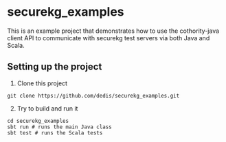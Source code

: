 # securekg_examples

This is an example project that demonstrates how to use the cothority-java
client API to communicate with securekg test servers via both Java and Scala.

## Setting up the project
1. Clone this project
```
git clone https://github.com/dedis/securekg_examples.git
```

2. Try to build and run it
```
cd securekg_examples
sbt run # runs the main Java class
sbt test # runs the Scala tests
```
